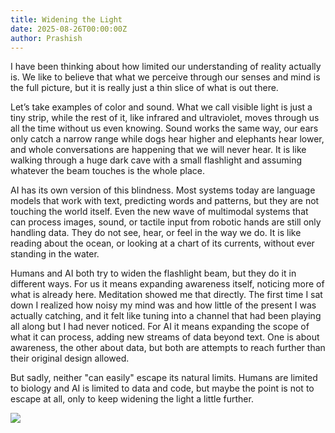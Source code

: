 ```yaml
---
title: Widening the Light
date: 2025-08-26T00:00:00Z
author: Prashish
---
```


I have been thinking about how limited our understanding of reality actually is. We like to believe that what we perceive through our senses and mind is the full picture, but it is really just a thin slice of what is out there.

Let’s take examples of color and sound. What we call visible light is just a tiny strip, while the rest of it, like infrared and ultraviolet, moves through us all the time without us even knowing. Sound works the same way, our ears only catch a narrow range while dogs hear higher and elephants hear lower, and whole conversations are happening that we will never hear. It is like walking through a huge dark cave with a small flashlight and assuming whatever the beam touches is the whole place.

AI has its own version of this blindness. Most systems today are language models that work with text, predicting words and patterns, but they are not touching the world itself. Even the new wave of multimodal systems that can process images, sound, or tactile input from robotic hands are still only handling data. They do not see, hear, or feel in the way we do. It is like reading about the ocean, or looking at a chart of its currents, without ever standing in the water.

Humans and AI both try to widen the flashlight beam, but they do it in different ways. For us it means expanding awareness itself, noticing more of what is already here. Meditation showed me that directly. The first time I sat down I realized how noisy my mind was and how little of the present I was actually catching, and it felt like tuning into a channel that had been playing all along but I had never noticed. For AI it means expanding the scope of what it can process, adding new streams of data beyond text. One is about awareness, the other about data, but both are attempts to reach further than their original design allowed.

But sadly, neither "can easily" escape its natural limits. Humans are limited to biology and AI is limited to data and code, but maybe the point is not to escape at all, only to keep widening the light a little further.

<div class="image-wrapper" style="margin: 12px auto;"><img src="/img/sun-rise.jpg"></div>

